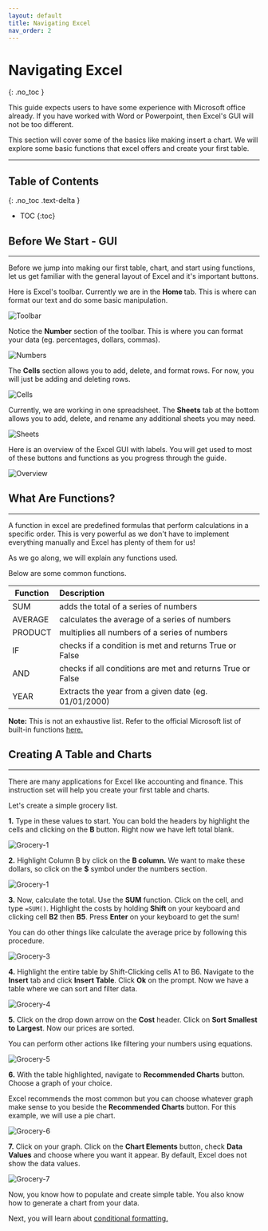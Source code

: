 ```yaml
---
layout: default
title: Navigating Excel
nav_order: 2
---
```

# Navigating Excel
{: .no_toc }

This guide expects users to have some experience with Microsoft office already. If you have worked with Word or Powerpoint, then Excel's GUI will not be too different.

This section will cover some of the basics like making insert a chart. We will explore some basic functions that excel offers and create your first table.

---

## Table of Contents
{: .no_toc .text-delta }

* TOC
{:toc}

## Before We Start - GUI

---

Before we jump into making our first table, chart, and start using functions, let us get familiar with the general layout of Excel and it's important buttons.

Here is Excel's toolbar. Currently we are in the <b> Home </b> tab. This is where can format our text and do some basic manipulation. 

![Toolbar](https://github.com/nickluong-dev/Excel-Instruction-Guide/blob/gh-pages/assets/images/Excel-Toolbar.png?raw=true "Excel Toolbar")

Notice the **Number** section of the toolbar. This is where you can format your data (eg. percentages, dollars, commas).

![Numbers](https://github.com/nickluong-dev/Excel-Instruction-Guide/blob/gh-pages/assets/images/Number-Section.png?raw=true "Numbers Section")

The **Cells** section allows you to add, delete, and format rows. For now, you will just be adding and deleting rows.

![Cells](https://github.com/nickluong-dev/Excel-Instruction-Guide/blob/gh-pages/assets/images/Cells-Section.png?raw=true "Cells Section")

Currently, we are working in one spreadsheet. The <b>Sheets</b> tab at the bottom allows you to add, delete, and rename any additional sheets you may need.

![Sheets](https://github.com/nickluong-dev/Excel-Instruction-Guide/blob/gh-pages/assets/images/Sheets.png?raw=true "Sheets")

Here is an overview of the Excel GUI with labels. You will get used to most of these buttons and functions as you progress through the guide.

![Overview](https://github.com/nickluong-dev/Excel-Instruction-Guide/blob/gh-pages/assets/images/Excel-Screen-Overview.png?raw=true "Overview")

## What Are Functions?

---
A function in excel are predefined formulas that perform calculations in a specific order. This is very powerful as we don't have to implement everything manually and Excel has plenty of them for us! 

As we go along, we will explain any functions used.

Below are some common functions.

| Function      | Description                                                |
| ------------- |:-----------------------------------------------------------|
| SUM           | adds the total of a series of numbers                      |
| AVERAGE       | calculates the average of a series of numbers              |
| PRODUCT       | multiplies all numbers of a series of numbers              |
| IF            | checks if a condition is met and returns True or False     |
| AND           | checks if all conditions are met and returns True or False |
| YEAR          | Extracts the year from a given date (eg. 01/01/2000)       |

**Note:** This is not an exhaustive list. Refer to the official Microsoft list of built-in functions [here.](https://support.microsoft.com/en-us/office/excel-functions-alphabetical-b3944572-255d-4efb-bb96-c6d90033e188)

## Creating A Table and Charts

---

There are many applications for Excel like accounting and finance. This instruction set will help you create your first table and charts.

Let's create a simple grocery list.

**1.** Type in these values to start. You can bold the headers by highlight the cells and clicking on the **B** button. Right now we have left total blank.

![Grocery-1](https://github.com/nickluong-dev/Excel-Instruction-Guide/blob/gh-pages/assets/images/Grocery-1.png?raw=true "Grocery-1")

**2.** Highlight Column B by click on the **B column.**  We want to make these dollars, so click on the **$** symbol under the numbers section.

![Grocery-1](https://github.com/nickluong-dev/Excel-Instruction-Guide/blob/gh-pages/assets/images/Grocery-2.png?raw=true "Grocery-2")

**3.** Now, calculate the total. Use the **SUM** function. Click on the cell, and type `=SUM()`. Highlight the costs by holding **Shift** on your keyboard and clicking cell **B2** then **B5**. Press **Enter** on your keyboard to get the sum! 

You can do other things like calculate the average price by following this procedure.

![Grocery-3](https://github.com/nickluong-dev/Excel-Instruction-Guide/blob/gh-pages/assets/images/Grocery-3.png?raw=true "Grocery-3")

**4.** Highlight the entire table by Shift-Clicking cells A1 to B6. Navigate to the **Insert** tab and click **Insert Table**. Click **Ok** on the prompt. Now we have a table where we can sort and filter data.

![Grocery-4](https://github.com/nickluong-dev/Excel-Instruction-Guide/blob/gh-pages/assets/images/Grocery-4.png?raw=true "Grocery-4")

**5.** Click on the drop down arrow on the **Cost** header. Click on **Sort Smallest to Largest**. Now our prices are sorted. 

You can perform other actions like filtering your numbers using equations. 

![Grocery-5](https://github.com/nickluong-dev/Excel-Instruction-Guide/blob/gh-pages/assets/images/Grocery-5.png?raw=true "Grocery-5")

**6.** With the table highlighted, navigate to **Recommended Charts** button. Choose a graph of your choice.

Excel recommends the most common but you can choose whatever graph make sense to you beside the **Recommended Charts** button. For this example, we will use a pie chart.

![Grocery-6](https://github.com/nickluong-dev/Excel-Instruction-Guide/blob/gh-pages/assets/images/Grocery-6.png?raw=true "Grocery-6")

**7.** Click on your graph. Click on the **Chart Elements**  button, check **Data Values** and choose where you want it appear. By default, Excel does not show the data values.

![Grocery-7](https://github.com/nickluong-dev/Excel-Instruction-Guide/blob/gh-pages/assets/images/Grocery-7.png?raw=true "Grocery-7")

Now, you know how to populate and create simple table. You also know how to generate a chart from your data.

Next, you will learn about [conditional formatting.]() 